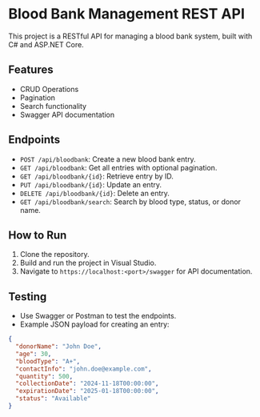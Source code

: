 # Blood Bank Management REST API

This project is a RESTful API for managing a blood bank system, built with C# and ASP.NET Core.

## Features
- CRUD Operations
- Pagination
- Search functionality
- Swagger API documentation

## Endpoints
- `POST /api/bloodbank`: Create a new blood bank entry.
- `GET /api/bloodbank`: Get all entries with optional pagination.
- `GET /api/bloodbank/{id}`: Retrieve entry by ID.
- `PUT /api/bloodbank/{id}`: Update an entry.
- `DELETE /api/bloodbank/{id}`: Delete an entry.
- `GET /api/bloodbank/search`: Search by blood type, status, or donor name.

## How to Run
1. Clone the repository.
2. Build and run the project in Visual Studio.
3. Navigate to `https://localhost:<port>/swagger` for API documentation.

## Testing
- Use Swagger or Postman to test the endpoints.
- Example JSON payload for creating an entry:
```json
{
  "donorName": "John Doe",
  "age": 30,
  "bloodType": "A+",
  "contactInfo": "john.doe@example.com",
  "quantity": 500,
  "collectionDate": "2024-11-18T00:00:00",
  "expirationDate": "2025-01-18T00:00:00",
  "status": "Available"
}

